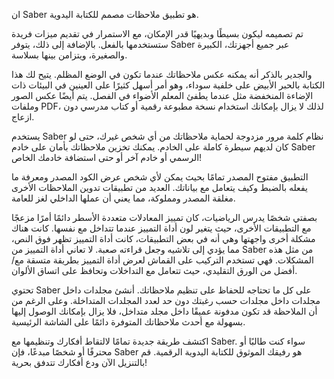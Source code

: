  ان Saber هو تطبيق ملاحظات مصمم للكتابة اليدوية.
 
تم تصميمه ليكون بسيطًا وبديهيًا قدر الإمكان، مع الاستمرار في تقديم ميزات فريدة ستستخدمها بالفعل. بالإضافة إلى ذلك، يتوفر Saber عبر جميع أجهزتك، الكبيرة والصغيرة، ويتزامن بينها بسلاسة.

والجدير بالذكر أنه يمكنه عكس ملاحظاتك عندما تكون في الوضع المظلم. يتيح لك هذا الكتابة بالحبر الأبيض على خلفية سوداء، وهو أمر أسهل كثيرًا على العينين في البيئات ذات الإضاءة المنخفضة مثل عندما يطفئ المعلم الأضواء في الفصل. يتم أيضًا عكس الصور وملفات PDF، لذلك لا يزال بإمكانك استخدام نسخة مطبوعة رقمية أو كتاب مدرسي دون ازعاج.

يستخدم Saber نظام كلمة مرور مزدوجة لحماية ملاحظاتك من أي شخص غيرك، حتى لو كان لديهم سيطرة كاملة على الخادم. يمكنك تخزين ملاحظاتك بأمان على خادم Saber الرسمي أو خادم آخر أو حتى استضافة خادمك الخاص!

التطبيق مفتوح المصدر تمامًا بحيث يمكن لأي شخص عرض الكود المصدر ومعرفة ما يفعله بالضبط وكيف يتعامل مع بياناتك. العديد من تطبيقات تدوين الملاحظات الأخرى مغلقة المصدر ومملوكة، مما يعني أن عملها الداخلي لغز للعامة.

بصفتي شخصًا يدرس الرياضيات، كان تمييز المعادلات متعددة الأسطر دائمًا أمرًا مزعجًا مع التطبيقات الأخرى، حيث يتغير لون أداة التمييز عندما تتداخل مع نفسها. كانت هناك مشكلة أخرى واجهتها وهي أنه في بعض التطبيقات، كانت أداة التمييز تظهر فوق النص، مما يؤدي إلى تلاشيه وجعل قراءته صعبة. لا تعاني أداة التمييز من Saber من مثل هذه المشكلات. فهي تستخدم التركيب على القماش لعرض أداة التمييز بطريقة متسقة مع/أفضل من الورق التقليدي، حيث تتعامل مع التداخلات وتحافظ على اتساق الألوان.

تحتوي Saber على كل ما تحتاجه للحفاظ على تنظيم ملاحظاتك. أنشئ مجلدات داخل مجلدات داخل مجلدات حسب رغبتك دون حد لعدد المجلدات المتداخلة. وعلى الرغم من أن الملاحظة قد تكون مدفونة عميقًا داخل مجلد متداخل، فلا يزال بإمكانك الوصول إليها بسهولة مع أحدث ملاحظاتك المتوفرة دائمًا على الشاشة الرئيسية.

اكتشف طريقة جديدة تمامًا لالتقاط أفكارك وتنظيمها مع Saber. سواء كنت طالبًا أو محترفًا أو شخصًا مبدعًا، فإن Saber هو رفيقك الموثوق للكتابة اليدوية الرقمية. قم بالتنزيل الآن ودع أفكارك تتدفق بحرية!
